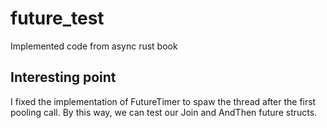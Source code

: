 # future_test
Implemented code from async rust book

## Interesting point

I fixed the implementation of FutureTimer to spaw the thread after the first pooling call. By this way, 
we can test our Join and AndThen future structs.
